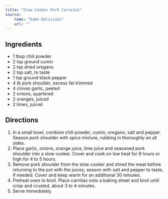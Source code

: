 ```yaml
---
title: "Slow Cooker Pork Carnitas"
source:
    name: "Damn Delicious"
    url: ""
---
```


## Ingredients

-   1 tbsp chili powder
-   2 tsp ground cumin
-   2 tsp dried oregano
-   2 tsp salt, to taste
-   1 tsp ground black pepper
-   4 lb pork shoulder, excess fat trimmed
-   4 cloves garlic, peeled
-   2 onions, quartered
-   2 oranges, juiced
-   2 limes, juiced

## Directions

1. In a small bowl, combine chili powder, cumin, oregano, salt and pepper. Season pork shoulder with spice mixture, rubbing in thoroughly on all sides.
1. Place garlic, onions, orange juice, lime juice and seasoned pork shoulder into a slow cooker. Cover and cook on low heat for 8 hours or high for 4 to 5 hours.
1. Remove pork shoulder from the slow cooker and shred the meat before returning to the pot with the juices; season with salt and pepper to taste, if needed. Cover and keep warm for an additional 30 minutes.
1. Preheat oven to broil. Place carnitas onto a baking sheet and broil until crisp and crusted, about 3 to 4 minutes.
1. Serve immediately.
